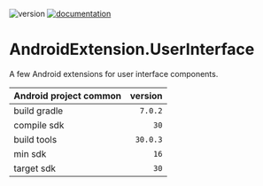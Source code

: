 ![version](https://img.shields.io/static/v1?label=version&message=0.0.7&labelColor=212121&color=2962ff&style=flat)
[![documentation](https://img.shields.io/badge/documentation-2962ff.svg?style=flat)](https://StanleyProjects.github.io/AndroidExtension.UserInterface/documentation/0.0.7)

# AndroidExtension.UserInterface
A few Android extensions for user interface components.

Android project common|version
-|-:
build gradle|`7.0.2`
compile sdk|`30`
build tools|`30.0.3`
min sdk|`16`
target sdk|`30`
